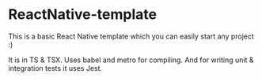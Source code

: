 # ReactNative-template
This is a basic React Native template which you can easily start any project :)

It is in TS & TSX. Uses babel and metro for compiling. And for writing unit & integration tests it uses Jest.
